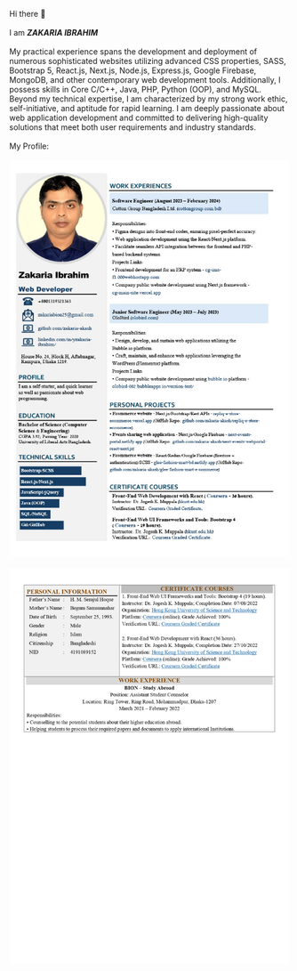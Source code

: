 Hi there 👋
<br />
<br />
I am **_ZAKARIA IBRAHIM_**
<br />
<br />
My practical experience spans the development and deployment of numerous sophisticated websites utilizing advanced CSS properties, SASS, Bootstrap 5, React.js, Next.js, Node.js, Express.js, Google Firebase, MongoDB, and other contemporary web development tools. Additionally, I possess skills in Core C/C++, Java, PHP, Python (OOP), and MySQL.
Beyond my technical expertise, I am characterized by my strong work ethic, self-initiative, and aptitude for rapid learning. I am deeply passionate about web application development and committed to delivering high-quality solutions that meet both user requirements and industry standards.
<br />
<br />
My Profile:
<br /><br />
![Resume Page 1](screen-shots/zakaria-ibrahim-resume_1.jpg)
<br /> <br />
![Resume Page 1](screen-shots/zakaria-ibrahim-resume_2.jpg)
